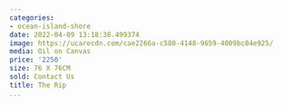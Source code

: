 ```yaml
---
categories:
- ocean-island-shore
date: 2022-04-09 13:18:38.499374
image: https://ucarecdn.com/cae2266a-c580-4148-9659-4009bc04e925/
media: Oil on Canvas
price: '2250'
size: 76 X 76CM
sold: Contact Us
title: The Rip
...
```

